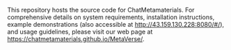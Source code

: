 This repository hosts the source code for ChatMetamaterials. For comprehensive details on system requirements, installation instructions, example demonstrations (also accessible at http://43.159.130.228:8080/#/), and usage guidelines, please visit our web page at https://chatmetamaterials.github.io/MetaVerse/.
